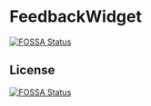 # FeedbackWidget
[![FOSSA Status](https://app.fossa.com/api/projects/git%2Bgithub.com%2FMaximos007%2FFeedbackWidget.svg?type=shield)](https://app.fossa.com/projects/git%2Bgithub.com%2FMaximos007%2FFeedbackWidget?ref=badge_shield)

 


## License
[![FOSSA Status](https://app.fossa.com/api/projects/git%2Bgithub.com%2FMaximos007%2FFeedbackWidget.svg?type=large)](https://app.fossa.com/projects/git%2Bgithub.com%2FMaximos007%2FFeedbackWidget?ref=badge_large)
